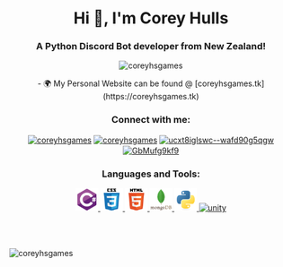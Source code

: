 <h1 align="center">Hi 👋, I'm Corey Hulls</h1>
<h3 align="center">A Python Discord Bot developer from New Zealand!</h3>

<p align="center"> <img src="https://komarev.com/ghpvc/?username=coreyhsgames&label=Profile%20views&color=0e75b6&style=flat" alt="coreyhsgames" /> </p>

<p align="center">- 🌍 My Personal Website can be found @ [coreyhsgames.tk](https://coreyhsgames.tk)</p>

<h3 align="center">Connect with me:</h3>
<p align="center">
<a href="https://twitter.com/coreyhsgames" target="blank"><img align="center" src="https://raw.githubusercontent.com/rahuldkjain/github-profile-readme-generator/master/src/images/icons/Social/twitter.svg" alt="coreyhsgames" height="30" width="40" /></a>
<a href="https://instagram.com/coreyhsgames" target="blank"><img align="center" src="https://raw.githubusercontent.com/rahuldkjain/github-profile-readme-generator/master/src/images/icons/Social/instagram.svg" alt="coreyhsgames" height="30" width="40" /></a>
<a href="https://www.youtube.com/c/ucxt8iglswc--wafd90g5qgw" target="blank"><img align="center" src="https://raw.githubusercontent.com/rahuldkjain/github-profile-readme-generator/master/src/images/icons/Social/youtube.svg" alt="ucxt8iglswc--wafd90g5qgw" height="30" width="40" /></a>
<a href="https://discord.gg/GbMufg9kf9" target="blank"><img align="center" src="https://raw.githubusercontent.com/rahuldkjain/github-profile-readme-generator/master/src/images/icons/Social/discord.svg" alt="GbMufg9kf9" height="30" width="40" /></a>
</p>

<h3 align="center">Languages and Tools:</h3>
<p align="center"> <a href="https://www.w3schools.com/cs/" target="_blank" rel="noreferrer"> <img src="https://raw.githubusercontent.com/devicons/devicon/master/icons/csharp/csharp-original.svg" alt="csharp" width="40" height="40"/> </a> <a href="https://www.w3schools.com/css/" target="_blank" rel="noreferrer"> <img src="https://raw.githubusercontent.com/devicons/devicon/master/icons/css3/css3-original-wordmark.svg" alt="css3" width="40" height="40"/> </a> <a href="https://www.w3.org/html/" target="_blank" rel="noreferrer"> <img src="https://raw.githubusercontent.com/devicons/devicon/master/icons/html5/html5-original-wordmark.svg" alt="html5" width="40" height="40"/> </a> <a href="https://www.mongodb.com/" target="_blank" rel="noreferrer"> <img src="https://raw.githubusercontent.com/devicons/devicon/master/icons/mongodb/mongodb-original-wordmark.svg" alt="mongodb" width="40" height="40"/> </a> <a href="https://www.python.org" target="_blank" rel="noreferrer"> <img src="https://raw.githubusercontent.com/devicons/devicon/master/icons/python/python-original.svg" alt="python" width="40" height="40"/> </a> <a href="https://unity.com/" target="_blank" rel="noreferrer"> <img src="https://www.vectorlogo.zone/logos/unity3d/unity3d-icon.svg" alt="unity" width="40" height="40"/> </a> </p>

<br><br>

<p><img align="center" src="https://github-readme-stats.vercel.app/api/top-langs?username=coreyhsgames&show_icons=true&locale=en&layout=compact" alt="coreyhsgames" /></p>
